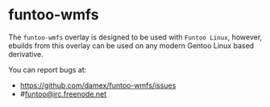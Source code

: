 funtoo-wmfs
=============

The `funtoo-wmfs` overlay is designed to be used with `Funtoo Linux`, however, ebuilds from this overlay can be used on any modern Gentoo Linux based derivative.

You can report bugs at:

* https://github.com/damex/funtoo-wmfs/issues
* #funtoo@irc.freenode.net
